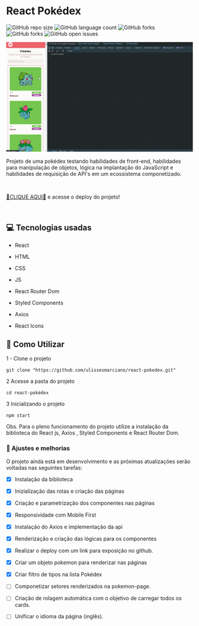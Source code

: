 # React Pokédex

![GitHub repo size](https://img.shields.io/github/repo-size/ulissesmarciano/react-pokedex?style=for-the-badge)
![GitHub language count](https://img.shields.io/github/languages/count/ulissesmarciano/react-pokedex?style=for-the-badge)
![GitHub forks](https://img.shields.io/github/forks/iuricode/README-template?style=for-the-badge)
![GitHub forks](https://img.shields.io/github/forks/ulissesmarciano/react-pokedex?style=for-the-badge)
![GitHub open issues](https://img.shields.io/github/issues/ulissesmarciano/react-pokedex?style=for-the-badge)

<img src="./src/assets/readme/image.gif" alt="Animação responsiva do projeto">


<br>


Projeto de uma pokédex testando habilidades de front-end, habilidades para manipulação de objetos, lógica na implantação do JavaScript e habilidades de requisição de API's em um ecossistema componetizado.

<br>

<a href="https://react-pokedex-weld.vercel.app/" target="_blank">🎁CLIQUE AQUI🎁</a> e acesse o deploy do projeto!

<br>

## 💻 Tecnologias usadas
- React
- HTML
- CSS
- JS

- React Router Dom
- Styled Components
- Axios
- React Icons

## 🚀 Como Utilizar

1 - Clone o projeto

```
git clone "https://github.com/ulissesmarciano/react-pokedex.git"
```
2 Acesse a pasta do projeto

```
cd react-pokédex
```

3 Inicializando o projeto

```
npm start
```

Obs. Para o pleno funcionamento do projeto utilize a instalação da biblioteca do React js, Axios , Styled Components e React Router Dom.



### 🧰 Ajustes e melhorias

O projeto ainda está em desenvolvimento e as próximas atualizações serão voltadas nas seguintes tarefas:

- [x] Instalação da biblioteca
- [x] Inizialização das rotas e criação das páginas
- [x] Criação e parametrização dos componentes nas páginas
- [x] Responsividade com Mobile First
- [x] Instalação do Axios e implementação da api
- [x] Renderização e criação das lógicas para os componentes
- [x] Realizar o deploy com um link para exposição no github.
- [x] Criar um objeto pokemon para renderizar nas páginas
- [x] Criar filtro de tipos na lista Pokédex
- [ ] Componetizar setores renderizados na pokemon-page.
- [ ] Criação de rolagem automática com o objetivo de carregar todos os cards.
- [ ] Unificar o idioma da página (inglês).


